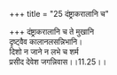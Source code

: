 +++
title = "25 दंष्ट्राकरालानि च"

+++
दंष्ट्राकरालानि च ते मुखानि  
दृष्ट्वैव कालानलसन्निभानि।  
दिशो न जाने न लभे च शर्म  
प्रसीद देवेश जगन्निवास।।11.25।।